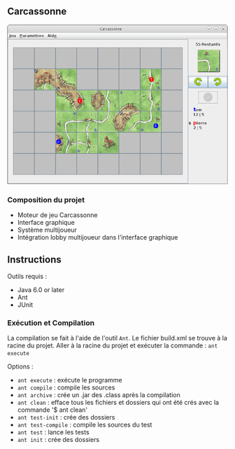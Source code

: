 ## Carcassonne

![alt tag](medias/carcassonne.png)

### Composition du projet

- Moteur de jeu Carcassonne
- Interface graphique
- Système multijoueur
- Intégration lobby multijoueur dans l'interface graphique

## Instructions

Outils requis :

- Java 6.0 or later
- Ant
- JUnit

### Exécution et Compilation

La compilation se fait à l'aide de l'outil `Ant`.
Le fichier build.xml se trouve à la racine du projet.
Aller à la racine du projet et exécuter la commande : `ant execute`

Options :

- `ant execute` : exécute le programme
- `ant compile` : compile les sources
- `ant archive` : crée un .jar des .class après la compilation
- `ant clean` : efface tous les fichiers et dossiers qui ont été crés avec la commande '$ ant clean'
- `ant test-init` : crée des dossiers
- `ant test-compile` : compile les sources du test
- `ant test` : lance les tests
- `ant init` : crée des dossiers


